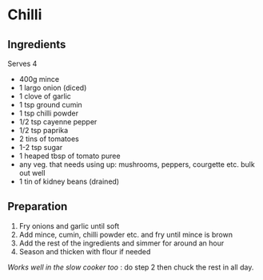 Chilli
======




Ingredients
-----------

Serves 4

* 400g mince 
* 1 largo onion (diced)
* 1 clove of garlic
* 1 tsp ground cumin
* 1 tsp chilli powder
* 1/2 tsp cayenne pepper
* 1/2 tsp paprika
* 2 tins of tomatoes
* 1-2 tsp sugar
* 1 heaped tbsp of tomato puree
* any veg. that needs using up: mushrooms, peppers, courgette etc. bulk out well
* 1 tin of kidney beans (drained)



Preparation
-----------

1. Fry onions and garlic until soft
2. Add mince, cumin, chilli powder etc. and fry until mince is brown
3. Add the rest of the ingredients and simmer for around an hour
4. Season and thicken with flour if needed


_Works well in the slow cooker too_ : do step 2 then chuck the rest in all day.
